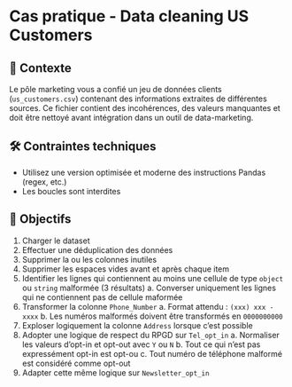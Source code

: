 # Cas pratique - Data cleaning US Customers

## 📂 Contexte

Le pôle marketing vous a confié un jeu de données clients (`us_customers.csv`) contenant des informations extraites de différentes sources. Ce fichier contient des incohérences, des valeurs manquantes et doit être nettoyé avant intégration dans un outil de data-marketing.

## 🛠️ Contraintes techniques

- Utilisez une version optimisée et moderne des instructions Pandas (regex, etc.)
- Les boucles sont interdites

## 🎯 Objectifs

1. Charger le dataset
2. Effectuer une déduplication des données
3. Supprimer la ou les colonnes inutiles
4. Supprimer les espaces vides avant et après chaque item
5. Identifier les lignes qui contiennent au moins une cellule de type `object` ou `string` malformée (3 résultats)
    a. Converser uniquement les lignes qui ne contiennent pas de cellule maformée
6. Transformer la colonne `Phone_Number`
    a. Format attendu : `(xxx) xxx - xxxx`
    b. Les numéros malformés doivent être transformés en `0000000000`
7. Exploser logiquement la colonne `Address` lorsque c’est possible
8. Adopter une logique de respect du RPGD sur `Tel_opt_in`
    a. Normaliser les valeurs d’opt-in et opt-out avec `Y` ou `N`
    b. Tout ce qui n’est pas expressément opt-in est opt-ou
    c. Tout numéro de téléphone malformé est considéré comme opt-out
9. Adapter cette même logique sur `Newsletter_opt_in`